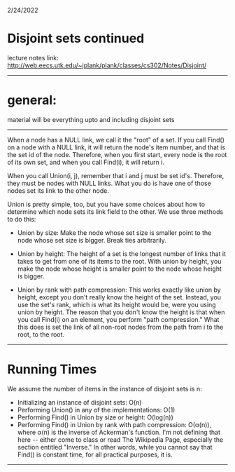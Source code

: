2/24/2022
# Disjoint sets continued


lecture notes link: http://web.eecs.utk.edu/~jplank/plank/classes/cs302/Notes/Disjoint/

---
# general:

material will be everything upto and including disjoint sets

---




When a node has a NULL link, we call it the "root" of a set. If you call Find() on a node with a NULL link, it will return the node's item number, and that is the set id of the node. Therefore, when you first start, every node is the root of its own set, and when you call Find(i), it will return i.

When you call Union(i, j), remember that i and j must be set id's. Therefore, they must be nodes with NULL links. What you do is have one of those nodes set its link to the other node.


Union is pretty simple, too, but you have some choices about how to determine which node sets its link field to the other. We use three methods to do this:

- Union by size: Make the node whose set size is smaller point to the node whose set size is bigger. Break ties arbitrarily.

- Union by height: The height of a set is the longest number of links that it takes to get from one of its items to the root. With union by height, you make the node whose height is smaller point to the node whose height is bigger.

- Union by rank with path compression: This works exactly like union by height, except you don't really know the height of the set. Instead, you use the set's rank, which is what its height would be, were you using union by height. The reason that you don't know the height is that when you call Find(i) on an element, you perform "path compression." What this does is set the link of all non-root nodes from the path from i to the root, to the root.

---
# Running Times

We assume the number of items in the instance of disjoint sets is n:
- Initializing an instance of disjoint sets: O(n)
- Performing Union() in any of the implementations: O(1)
- Performing Find() in Union by size or height: O(log(n))
- Performing Find() in Union by rank with path compression: O(α(n)), where α(n) is the inverse of Ackerman's function. I'm not defining that here -- either come to class or read The Wikipedia Page, especially the section entitled "Inverse." In other words, while you cannot say that Find() is constant time, for all practical purposes, it is.



---
